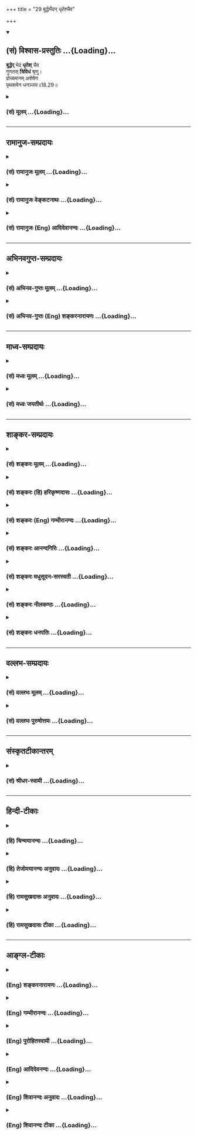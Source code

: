 +++
title = "29 बुद्धेर्भेदन् धृतेश्चैव"

+++
<div class="js_include" newlevelforh1="2" title="(सं) विश्वास-प्रस्तुतिः" unfilled url="/mahAbhAratam/vyAsaH/shlokashaH/06-bhIShma-parva/03-bhagavad-gItA-parva/saMskRtam/vishvAsa-prastutiH/18_moxa-saMnyAsa-yogaH/29_buddherbhedan_dhR.md">
<details open><summary><h2>(सं) विश्वास-प्रस्तुतिः ...{Loading}...</h2></summary>

**बुद्धेर्** भेदं **धृतेश्** चैव  
गुणतस् **त्रिविधं** श्रृणु।  
प्रोच्यमानम् अशेषेण  
पृथक्त्वेन धनञ्जय॥18.29॥
</details>
</div>
<div class="js_include collapsed" newlevelforh1="3" title="(सं) मूलम्" unfilled url="/mahAbhAratam/vyAsaH/shlokashaH/06-bhIShma-parva/03-bhagavad-gItA-parva/saMskRtam/mUlam/18_moxa-saMnyAsa-yogaH/29_buddherbhedan_dhR.md">
<details><summary><h3>(सं) मूलम् ...{Loading}...</h3></summary>

बुद्धेर्भेदं धृतेश्चैव गुणतस्त्रिविधं श्रृणु।  
प्रोच्यमानमशेषेण पृथक्त्वेन धनञ्जय।।18.29।।
</details>
</div>


_________________
## रामानुज-सम्प्रदायः
<div class="js_include collapsed" newlevelforh1="3" title="(सं) रामानुजः मूलम्" unfilled url="/mahAbhAratam/vyAsaH/shlokashaH/06-bhIShma-parva/03-bhagavad-gItA-parva/saMskRtam/rAmAnujaH/mUlam/18_moxa-saMnyAsa-yogaH/29_buddherbhedan_dhR.md">
<details><summary><h3>(सं) रामानुजः मूलम् ...{Loading}...</h3></summary>

।।18.29।।**बुद्धिः** विवेकपूर्वकं निश्चयरूपं ज्ञानम्; **धृतिः**
आरब्धायाः क्रियायाः विघ्नोपनिपतिं अपि विधारणसामर्थ्यम्; तयोः
सत्त्वादि**गुणतः त्रिविधं भेद पृथक्त्वेन प्रोच्यमानं** यथावत्
**श्रृणु।**

</details>
</div>
<div class="js_include collapsed" newlevelforh1="3" title="(सं) रामानुजः वेङ्कटनाथः" unfilled url="/mahAbhAratam/vyAsaH/shlokashaH/06-bhIShma-parva/03-bhagavad-gItA-parva/saMskRtam/rAmAnujaH/venkaTanAthaH/18_moxa-saMnyAsa-yogaH/29_buddherbhedan_dhR.md">
<details><summary><h3>(सं) रामानुजः वेङ्कटनाथः ...{Loading}...</h3></summary>

  
  
।।18.29।। ज्ञानत्रैविध्यमुक्तम् पुनर्बुद्धित्रैविध्यं वक्ष्यते तत्र
पर्यायतया पुनरुक्तिशङ्कां परिहर्तुमुक्तस्य विशेषविषयतामनुवदतिएवं
कर्तव्यकर्मविषयज्ञान इति। प्रकृतोपयुक्तमनन्तरं प्रस्तूयत इति
सङ्गत्यभिप्रायेणाऽऽहइदानीमिति। ज्ञानत्रैविध्यं पूर्वोक्तं; पुनरिह
त्रैविध्यकथनं किमर्थम् इति
शङ्कायामनुष्ठानदशाभाव्यनुसन्धानाद्विलक्षणस्तद्धेतुतया ततः
पूर्वभाविशास्त्रादिजन्योऽध्यवसाय इह बुद्धिशब्दार्थ
इत्याहसर्वतत्त्वसर्वपुरुषार्थनिश्चयरूपाया इति। एतेनज्ञानं
बुद्धेर्वृत्तिः; बुद्धिस्तु वृत्तिमती इति परोक्तं (शं.) निरस्तम्। तदेव
व्यनक्ति -- बुद्धिर्विवेकपूर्वकं निश्चयरूपं ज्ञानमिति। विवेकपूर्वं
पक्षान्तरप्रतिक्षेपपर्यन्तविचारपूर्वमित्यर्थः।
प्रस्तुतत्रिविधानुष्ठानोपयुक्तप्रकारेण त्रिविधाया धृतेः साधारणं रूपमाह
-- आरब्धाया इति। अयमपि सङ्कल्पदार्ढ्यादिरूपो बुद्धिस्वभावविशेष एव। गुणतो
विभक्ते वाच्ये; वचने
चासङ्कीर्णस्वरूपेऽन्वयात्ति्रविधपृथक्त्वशब्दयोरपुनरुक्तिमाहत्रिविधं भेदं
पृथक्त्वेन प्रोच्यमानमिति। एवं बुद्ध्यादिकार्यकात्स्न्र्यपरस्यअशेषेण
इत्यस्य श्रवणेऽन्वयादपुनरुक्तिःयथावच्छृण्विति दर्शिता। सावधानं
संशयविपर्ययरहितं श्रृण्वित्यर्थः। दिग्विजये मानुषदैवधनवच्छमादिधनं च
जेतव्यमिति सम्बुद्धेर्भावः।  
  

</details>
</div>
<div class="js_include collapsed" newlevelforh1="3" title="(सं) रामानुजः (Eng) आदिदेवानन्दः" unfilled url="/mahAbhAratam/vyAsaH/shlokashaH/06-bhIShma-parva/03-bhagavad-gItA-parva/saMskRtam/rAmAnujaH/english/AdidevAnandaH/18_moxa-saMnyAsa-yogaH/29_buddherbhedan_dhR.md">
<details><summary><h3>(सं) रामानुजः (Eng) आदिदेवानन्दः ...{Loading}...</h3></summary>

18.29 'Buddhi' is the knowledge in the form of discriminative determination. 'Dhrti' is the resolution to hold on with perseverance to what has been undertaken even against all obstacles. Of these two, hear now the threefold division according to Sattva and other Gunas.

</details>
</div>


_________________
## अभिनवगुप्त-सम्प्रदायः
<div class="js_include collapsed" newlevelforh1="3" title="(सं) अभिनव-गुप्तः मूलम्" unfilled url="/mahAbhAratam/vyAsaH/shlokashaH/06-bhIShma-parva/03-bhagavad-gItA-parva/saMskRtam/abhinava-guptaH/mUlam/18_moxa-saMnyAsa-yogaH/29_buddherbhedan_dhR.md">
<details><summary><h3>(सं) अभिनव-गुप्तः मूलम् ...{Loading}...</h3></summary>

।।18.29।। बुद्धेरिति। बुद्धिः निश्चयः। धृतिः सन्तोषः। सर्वो हि सुकृतं
दुष्कृतं वा कृत्वा अन्ते अवश्यं कृतं करणीयं; किमन्येन +++(S N किमनेन )+++ इति
धियं गृह्णाति। अन्यथा क्रियाभ्यो व्युपरमे को हेतुः स्यात् अतः सर्वस्यैव
धृतिरस्तीति तात्पर्यार्थः। पदार्थस्त्वप्रसिद्धो व्याख्याय ( स्य ) त एव।

</details>
</div>
<div class="js_include collapsed" newlevelforh1="3" title="(सं) अभिनव-गुप्तः (Eng) शङ्करनारायणः" unfilled url="/mahAbhAratam/vyAsaH/shlokashaH/06-bhIShma-parva/03-bhagavad-gItA-parva/saMskRtam/abhinava-guptaH/english/shankaranArAyaNaH/18_moxa-saMnyAsa-yogaH/29_buddherbhedan_dhR.md">
<details><summary><h3>(सं) अभिनव-गुप्तः (Eng) शङ्करनारायणः ...{Loading}...</h3></summary>

18.29 Buddheh etc. Intellect : the faculty of resolving. Content :
satisfaction. After having performed either good or wicked action,
everyone, at the end, feels 'what is to be necessarily performed has
been performed; so why furhter more ;' Or else what could be the cause
for \[one's\] retiring from that action ;' Therefore in every one there
is content. This is the meaning intended here. The word-meaning, that is
not clearly known-that alone is certainly explained \[hereinafter\].

</details>
</div>


_________________
## माध्व-सम्प्रदायः
<div class="js_include collapsed" newlevelforh1="3" title="(सं) मध्वः मूलम्" unfilled url="/mahAbhAratam/vyAsaH/shlokashaH/06-bhIShma-parva/03-bhagavad-gItA-parva/saMskRtam/madhvaH/mUlam/18_moxa-saMnyAsa-yogaH/29_buddherbhedan_dhR.md">
<details><summary><h3>(सं) मध्वः मूलम् ...{Loading}...</h3></summary>

।।18.29।। Sri Madhvacharya did not comment on this sloka.,

</details>
</div>
<div class="js_include collapsed" newlevelforh1="3" title="(सं) मध्वः जयतीर्थः" unfilled url="/mahAbhAratam/vyAsaH/shlokashaH/06-bhIShma-parva/03-bhagavad-gItA-parva/saMskRtam/madhvaH/jayatIrthaH/18_moxa-saMnyAsa-yogaH/29_buddherbhedan_dhR.md">
<details><summary><h3>(सं) मध्वः जयतीर्थः ...{Loading}...</h3></summary>

।।18.29।। Sri Jayatirtha did not comment on this sloka.  
  

</details>
</div>


_________________
## शाङ्कर-सम्प्रदायः
<div class="js_include collapsed" newlevelforh1="3" title="(सं) शङ्करः मूलम्" unfilled url="/mahAbhAratam/vyAsaH/shlokashaH/06-bhIShma-parva/03-bhagavad-gItA-parva/saMskRtam/shankaraH/mUlam/18_moxa-saMnyAsa-yogaH/29_buddherbhedan_dhR.md">
<details><summary><h3>(सं) शङ्करः मूलम् ...{Loading}...</h3></summary>

।।18.29।। --,**बुद्धेः** भेदं **धृतेश्चैव** भेदं **गुणतः**
सत्त्वादिगुणतः **त्रिविधं श्रृणु** इति सूत्रोपन्यासः। **प्रोच्यमानं**
कथ्यमानम् **अशेषेण** निरवशेषतः यथावत् **पृथक्त्वेन** विवेकतः **धनंजय;**
दिग्विजये मानुषं दैवं **च** प्रभूतं धनं जितवान्; तेन असौ धनंजयः
अर्जुनः।।

</details>
</div>
<div class="js_include collapsed" newlevelforh1="3" title="(सं) शङ्करः (हि) हरिकृष्णदासः" unfilled url="/mahAbhAratam/vyAsaH/shlokashaH/06-bhIShma-parva/03-bhagavad-gItA-parva/saMskRtam/shankaraH/hindI/harikRShNadAsaH/18_moxa-saMnyAsa-yogaH/29_buddherbhedan_dhR.md">
<details><summary><h3>(सं) शङ्करः (हि) हरिकृष्णदासः ...{Loading}...</h3></summary>

।।18.29।। हे धनञ्जय बुद्धिके और धृतिके भी सत्त्वादि गुणोंके अनुसार तीनतीन
प्रकारके भेद तू विभागपूर्वक सम्पूर्णतासे यथावत् कहे हुए सुन। यह
सूत्ररूपसे कहना है। दिग्विजयके समय अर्जुनने मनुष्योंका और देवोंका बहुतसा
धन जीता था; इसलिये उसका नाम धनञ्जय हुआ।

</details>
</div>
<div class="js_include collapsed" newlevelforh1="3" title="(सं) शङ्करः (Eng) गम्भीरानन्दः" unfilled url="/mahAbhAratam/vyAsaH/shlokashaH/06-bhIShma-parva/03-bhagavad-gItA-parva/saMskRtam/shankaraH/english/gambhIrAnandaH/18_moxa-saMnyAsa-yogaH/29_buddherbhedan_dhR.md">
<details><summary><h3>(सं) शङ्करः (Eng) गम्भीरानन्दः ...{Loading}...</h3></summary>

18.29 O Dhananjaya, srnu, listen; bhedam, to the classification;
buddheh, of the intellect; ca eva, as also; the classification dhrteh,
of fortitude; trividham, which is threefold; gunatah, according to the
gunas, sattva etc. -this much is an apporistic statement-; procyamanam,
while it is being stated; asesena, elaborately, just as it is, without
omitting anything; and prthaktvena, severally. Arjuna is called
Dhananjaya because, in the course of his expedition to coner all the
qaurters. he won immense human and divine wealth (dhana).

</details>
</div>
<div class="js_include collapsed" newlevelforh1="3" title="(सं) शङ्करः आनन्दगिरिः" unfilled url="/mahAbhAratam/vyAsaH/shlokashaH/06-bhIShma-parva/03-bhagavad-gItA-parva/saMskRtam/shankaraH/AnandagiriH/18_moxa-saMnyAsa-yogaH/29_buddherbhedan_dhR.md">
<details><summary><h3>(सं) शङ्करः आनन्दगिरिः ...{Loading}...</h3></summary>

।।18.29।। ज्ञानादीनां प्रत्येकं त्रैविध्यमुक्त्वा वृत्तिमत्या
बुद्धेस्तद्वृत्तेश्च धृत्याख्यायास्त्रैविध्यं सूचयति -- **बुद्धेरिति।**
सूत्रविवरणं प्रतिजानीते -- **प्रोच्यमानमिति।** अर्जुनस्य धनंजयत्वं
व्युत्पादयति -- **दिगिति।**

</details>
</div>
<div class="js_include collapsed" newlevelforh1="3" title="(सं) शङ्करः मधुसूदन-सरस्वती" unfilled url="/mahAbhAratam/vyAsaH/shlokashaH/06-bhIShma-parva/03-bhagavad-gItA-parva/saMskRtam/shankaraH/madhusUdana-sarasvatI/18_moxa-saMnyAsa-yogaH/29_buddherbhedan_dhR.md">
<details><summary><h3>(सं) शङ्करः मधुसूदन-सरस्वती ...{Loading}...</h3></summary>

।।18.29।। तदेवंज्ञानं कर्म च कर्ता च त्रिधैव गुणभेदतः इति व्याख्यातम्।
संप्रति धृत्युत्साहसमन्वित इत्यत्र सूचितयोर्बुद्धिधृत्योस्त्रैविध्यं
प्रतिजानीते -- बुद्धेरिति। बुद्धेरध्यवसायादिवृत्तिमत्या धृतेश्च
तद्वृत्तेः सत्त्वादिगुणतस्त्रिविधमेव भेदं मया त्वां प्रति त्यक्तालस्येन
परमाप्तेन प्रोच्यमानमशेषेण निरवशेषं पृथक्त्वेन हेयोपादेयविवेकेन शृणु
श्रोतुं सावधानो भव। हे धनंजयेति दिग्विजये प्रसिद्धं महिमानं
सूचयन्प्रोत्साहयति। अत्रेदं चिन्त्यते -- किमत्र बुद्धिशब्देन
वृत्तिमात्रमभिप्रेतं किंवा वृत्तिमदन्तःकरणम्। प्रथमे ज्ञानं पृथङ्ग
वक्तव्यम्। द्वितीये कर्ता पृथङ्ग वक्तव्यः। वृत्तिमदन्तःकरणस्यैव
कर्तृत्वात् ज्ञानधृत्योः पृथक्कथनवैयर्थ्यं च। नचेच्छादिपरिसंख्यार्थं
तत्; वृत्तिमदन्तःकरणत्रैविध्यकथनेन सर्वासामपि तद्वृत्तीनां त्रैविध्यस्य
विवक्षितत्वात्। ,उच्यते; अन्तःकरणोपहितश्चिदाभासः कर्ता।
इहतूपहितान्निष्कृष्य उपाधिमात्रं करणत्वेन विवक्षितं सर्वत्र करणोपहितस्य
कर्तृत्वात्। यद्यपि चकामः संकल्पो विचिकित्सा श्रद्धाऽश्रद्धा
धृतिरधृतिर्ह्रीर्धीर्भीरित्येतत्सर्वं मन एव इति श्रुत्यनूदितानां
सर्वासामपि वृत्तीनां त्रैविध्यं विवक्षितं तथापि धीधृत्योस्त्रैविध्यं
पृथगुक्तं ज्ञानशक्तिक्रियाशक्त्युपलक्षणार्थं नतु परिसंख्यार्थमिति
रहस्यम्।

</details>
</div>
<div class="js_include collapsed" newlevelforh1="3" title="(सं) शङ्करः नीलकण्ठः" unfilled url="/mahAbhAratam/vyAsaH/shlokashaH/06-bhIShma-parva/03-bhagavad-gItA-parva/saMskRtam/shankaraH/nIlakaNThaH/18_moxa-saMnyAsa-yogaH/29_buddherbhedan_dhR.md">
<details><summary><h3>(सं) शङ्करः नीलकण्ठः ...{Loading}...</h3></summary>

।।18.29।। बुद्धिधृती त्रैविध्येन व्याख्यातुमाह -- **बुद्धेरिति।** तत्र
बुद्धिविशिष्टश्चिदाभासः कर्ता ज्ञानं च प्रागुक्तम्। अत्रतु केवला
बुद्धिर्वृत्तिमती तदीयवृत्त्यन्तरोपलक्षणार्थं तद्वृत्तिविशेषो
धृतिश्चत्रैविध्येन कथ्यत इत्यर्थः।

</details>
</div>
<div class="js_include collapsed" newlevelforh1="3" title="(सं) शङ्करः धनपतिः" unfilled url="/mahAbhAratam/vyAsaH/shlokashaH/06-bhIShma-parva/03-bhagavad-gItA-parva/saMskRtam/shankaraH/dhanapatiH/18_moxa-saMnyAsa-yogaH/29_buddherbhedan_dhR.md">
<details><summary><h3>(सं) शङ्करः धनपतिः ...{Loading}...</h3></summary>

।।18.29।। एवं ज्ञानस्य बुद्धिवृत्तेः कर्मणः क्रियायाः कर्तुः
बुद्ध्युपहितस्य च त्रैविध्यमुक्त्वा वृत्तिमत्या बुद्धेस्तदृत्तेश्च
धृत्याख्यायास्त्रैविध्यं वक्तुमारभते। बुद्धेर्वृत्तिमत्या धृतेश्च
तदृत्तेर्गुणतः सात्त्वादिगुणतस्त्रिविधभेदं मया प्रोच्यमानं कथ्यमानमशेषेण
निःशेषतः पृथक्त्वेन हेयोपादेयविवेकतः श्रुणु श्रोतुं सावधानो भव।
दिग्विजये मानुषं दैवं च प्रभूतं धनं यया बुद्य्धा धृत्या च त्वं जितवानसि
सा त्वयान्यैश्च तनादिसमस्तपुरुषार्थसिद्धये विजयहेतुभूता उपादेयेति बोधनाय
मया प्रोज्यमानं बुद्धेर्धृतेश्च त्रिविधं भेदं श्रृण्विति द्योतनाय
संबोधयति धनंजयेति।

</details>
</div>


_________________
## वल्लभ-सम्प्रदायः
<div class="js_include collapsed" newlevelforh1="3" title="(सं) वल्लभः मूलम्" unfilled url="/mahAbhAratam/vyAsaH/shlokashaH/06-bhIShma-parva/03-bhagavad-gItA-parva/saMskRtam/vallabhaH/mUlam/18_moxa-saMnyAsa-yogaH/29_buddherbhedan_dhR.md">
<details><summary><h3>(सं) वल्लभः मूलम् ...{Loading}...</h3></summary>

।।18.29।। अथ कर्तृत्रैविध्येनैव ज्ञातुरपि त्रैविध्यमुक्तं तथा कर्मस्थले
कर्मत्रैविध्येन च ज्ञेयस्यापि त्रैविध्यं बुद्धेः त्रैविध्येन
करणस्याप्युक्तमिति निश्चयरूपाया बुद्धेर्धृतेश्च गुणतस्त्रैविध्यं
प्रतिजानन्नाह -- बुद्धेरिति। गुणतस्त्रिविधं भेदं शृणु। तत्रापि
पृथक्त्वेनोभयोर्भेदं शृणु।

</details>
</div>
<div class="js_include collapsed" newlevelforh1="3" title="(सं) वल्लभः पुरुषोत्तमः" unfilled url="/mahAbhAratam/vyAsaH/shlokashaH/06-bhIShma-parva/03-bhagavad-gItA-parva/saMskRtam/vallabhaH/puruShottamaH/18_moxa-saMnyAsa-yogaH/29_buddherbhedan_dhR.md">
<details><summary><h3>(सं) वल्लभः पुरुषोत्तमः ...{Loading}...</h3></summary>

  
  
।।18.29।। ज्ञानं ज्ञेयं \[18।18\] इत्यत्र ज्ञेयपरिज्ञात्रोश्चोल्लेखः
कृतः; सोऽत्र कर्तृत्रैविध्ये परिज्ञातुः प्रवेशः कर्मत्रैविध्ये च
ज्ञेयस्य। करणस्य निरूपणार्थं बुद्धेर्धृतेश्च त्रैविध्ये प्रतिजानीते --
बुद्धेरिति। बुद्धेरिन्द्रियात्मिकाया धृतेश्चैव गुणतस्त्रिविधं भेदं
पृथक्त्वेन भिन्नत्वेन -- मयेति शेषः -- प्रोच्यमानं अशेषेण हे धनञ्जय
सर्वत्रोत्कर्षयुक्त शृणु।  
  

</details>
</div>


_________________
## संस्कृतटीकान्तरम्
<div class="js_include collapsed" newlevelforh1="3" title="(सं) श्रीधर-स्वामी" unfilled url="/mahAbhAratam/vyAsaH/shlokashaH/06-bhIShma-parva/03-bhagavad-gItA-parva/saMskRtam/shrIdhara-svAmI/18_moxa-saMnyAsa-yogaH/29_buddherbhedan_dhR.md">
<details><summary><h3>(सं) श्रीधर-स्वामी ...{Loading}...</h3></summary>

।।18.29।। इदानीं बुद्धेर्धृतेश्चापि त्रैविध्यं प्रतिजानीते **--
बुद्धिरिति।** स्पष्टार्थः।

</details>
</div>


_________________
## हिन्दी-टीकाः
<div class="js_include collapsed" newlevelforh1="3" title="(हि) चिन्मयानन्दः" unfilled url="/mahAbhAratam/vyAsaH/shlokashaH/06-bhIShma-parva/03-bhagavad-gItA-parva/hindI/chinmayAnandaH/18_moxa-saMnyAsa-yogaH/29_buddherbhedan_dhR.md">
<details><summary><h3>(हि) चिन्मयानन्दः ...{Loading}...</h3></summary>

।।18.29।। कर्म संपादन के तीन संघटक तत्त्व हैं ज्ञान; कर्म और कर्ता।
पूर्व के नौ श्लोंको में इन तीनों के त्रिविध वर्गीकरण का वर्णन किया गया
था। ज्ञान से प्रेरित होकर जब कर्ता जगत् में कर्म करता है तब; निसन्देह;
एक कार्य विशेष सम्पन्न होता है। परन्तु कार्य सम्पादन के लिए प्रयत्नों के
सातत्य की जो आवश्यकता होती है; उसकी पूर्ति दो तत्त्वों के द्वारा होती
हैं; और वे तत्त्व हैं बुद्धि और धृति। ये दोनों तत्त्व मानो ईन्धन और
प्रेरक बल हैं। बुद्धि से तात्पर्य मनुष्य की उस क्षमता से है; जिसके द्वारा
वह कर्म की कर्तव्यता तथा बाह्य घटनाओं के अर्थ आदि को समझता है। धृति का
अर्थ है धारणशक्ति। लक्ष्य प्राप्ति में अनेक विघ्न आते हैं; जिनको पार
करके लक्ष्य को पाने के लिए धृति की आवश्यकता होती है। इन दोनों बुद्धि और
धृति के अभाव में तो मनुष्य केवल शुष्क पर्ण के समान इतस्तत भटकता
रहेगा। प्रथम; बुद्धि के त्रिविध भेद को बताते हैं

</details>
</div>
<div class="js_include collapsed" newlevelforh1="3" title="(हि) तेजोमयानन्दः अनुवादः" unfilled url="/mahAbhAratam/vyAsaH/shlokashaH/06-bhIShma-parva/03-bhagavad-gItA-parva/hindI/tejomayAnandaH/anuvAdaH/18_moxa-saMnyAsa-yogaH/29_buddherbhedan_dhR.md">
<details><summary><h3>(हि) तेजोमयानन्दः अनुवादः ...{Loading}...</h3></summary>

।।18.29।। हे धनंजय ! मेरे द्वारा अशेषत: और पृथकत: कहे जाने वाले, गुणों
के कारण उत्पन्न हुए बुद्धि और धृति के त्रिविध भेद को सुनो।।

</details>
</div>
<div class="js_include collapsed" newlevelforh1="3" title="(हि) रामसुखदासः अनुवादः" unfilled url="/mahAbhAratam/vyAsaH/shlokashaH/06-bhIShma-parva/03-bhagavad-gItA-parva/hindI/rAmasukhadAsaH/anuvAdaH/18_moxa-saMnyAsa-yogaH/29_buddherbhedan_dhR.md">
<details><summary><h3>(हि) रामसुखदासः अनुवादः ...{Loading}...</h3></summary>

।।18.29।। हे धनञ्जय ! अब तू गुणोंके अनुसार बुद्धि और धृतिके भी तीन
प्रकारके भेद अलग-अलगरूपसे सुन, जो कि मेरे द्वारा पूर्णरूपसे कहे जा रहे
हैं।

</details>
</div>
<div class="js_include collapsed" newlevelforh1="3" title="(हि) रामसुखदासः टीका" unfilled url="/mahAbhAratam/vyAsaH/shlokashaH/06-bhIShma-parva/03-bhagavad-gItA-parva/hindI/rAmasukhadAsaH/TIkA/18_moxa-saMnyAsa-yogaH/29_buddherbhedan_dhR.md">
<details><summary><h3>(हि) रामसुखदासः टीका ...{Loading}...</h3></summary>

।।18.29।।***व्याख्या --***  \[इसी अध्यायके अठारहवें श्लोकमें
कर्मसंग्रहके तीन हेतु बताये गये हैं -- करण; कर्म और कर्ता। इनमेंसे कर्म
करनेके जो इन्द्रियाँ आदि करण हैं; उनके सात्त्विक; राजस और तामस -- ये तीन
भेद नहीं होते। उन इन्द्रियोंमें बुद्धिकी ही प्रधानता रहती है और सभी
इन्द्रियाँ बुद्धिके अनुसार ही काम करती हैं। इसलिये यहाँ बुद्धिके भेदसे
करणोंके भेद बता रहे हैं।  
  
बुद्धिके निश्चयको; विचारको दृढ़तासे ठीक तरह रखनेवाली और अपने लक्ष्यसे
विचलित न होने देनेवाली धारणशक्तिका नाम धृति है। धारणशक्ति अर्थात् धृतिके
बिना बुद्धि अपने निश्चयपर दृढ़ नहीं रह सकती। इसलिये बुद्धिके साथहीसाथ
धृतिके भी तीन भेद बताने आवश्यक हो गये **(टिप्पणी प₀ 911.1)**। मनुष्य जो
कुछ भी करता है; बुद्धिपूर्वक ही करता है अर्थात् ठीक सोचसमझकर ही किसी
कार्यमें प्रवृत्त होता है। उस कार्यमें प्रवृत्त होनेपर भी उसको धैर्यकी
बड़ी भारी आवश्यकता होती है। उसकी बुद्धिमें विचारशक्ति तेज है और उसे धारण
करनेवाली शक्ति -- धृति श्रेष्ठ है; तो उसकी बुद्धि अपने निश्चित किये हुए
लक्ष्यसे विचलित नहीं होती। जब बुद्धि अपने लक्ष्यपर दृढ़ रहती है; तब
मनुष्यका कार्य सिद्ध हो जाता है। अभी साधकोंके लिये कर्मप्रेरक और
कर्मसंग्रहका जो प्रकरण चला है; उसमें ज्ञान; कर्म और कर्ताकी ही खास
आवश्यकता है। ऐसे ही साधक अपनी साधनामें दृढ़तापूर्वक लगा रहे; इसके लिये
बुद्धि और धृतिके भेदको जाननेकी विशेष आवश्यकता है क्योंकि उनके भेदको ठीक
जानकर ही वह संसारसे ऊँचा उठ सकता है। किस प्रकारकी बुद्धि और धृतिको धारण
करके साधक संसारसे ऊँचा उठ सकता है और किस प्रकारकी बुद्धि और धृतिके
रहनेसे उसे ऊँचा उठनेमें बाधा लग सकती है -- यह जानना साधकके लिये बहुत
जरूरी है। इसलिये भगवान्ने उन दोनोंके भेद बताये हैं। भेद बतानेमें
भगवान्का भाव यह है कि सात्त्विकी बुद्धि और धृतिसे ही साधक ऊँचा उठ सकता
है; राजसीतामसी बुद्धि और धृतिसे नहीं। \]**धनञ्जय --** जब पाण्डवोंने
राजसूय यज्ञ किया था; तब अर्जुन अनेक राजाओंको जीतकर बहुतसा धन लेकर आये
थे। इसीसे उनका नाम धनञ्जय पड़ा था। अब भगवान् अर्जुनसे कहते हैं कि अपनी
साधनामें सात्त्विकी बुद्धि और धृतिको ग्रहण करके गुणातीत तत्त्वकी
प्राप्ति करना ही वास्तविक धन है इसलिये तुम इस वास्तविक धनको धारण करो;
इसीमें तुम्हारे धनञ्जय नामकी सार्थकता है।**बुद्धेर्भेदं धृतेश्चैव
गुणतस्त्रिविधं श्रृणु --** भगवान् कहते हैं कि बुद्धि भी एक है और धृति भी
एक है परन्तु गुणोंकी प्रधानतासे उस बुद्धि और धृतिके भी सात्त्विक; राजस
और तामस -- ये तीनतीन भेद हो जाते हैं। उनका मैं ठीकठीक विवेचन करूँगा और
थोड़ेमें बहुत विशेष बात कहूँगा; उनको तुम मन लगाकर; ध्यान देकर ठीक तरहसे
सुनो।  
  
धृति श्रोत्रादि करणोंमें नहीं आयी है। इसलिये भगवान् **चैव** पदका प्रयोग
करके कह रहे हैं कि जैसे बुद्धिके तीन भेद बताऊँगा; ऐसे ही धृतिके भी तीन
भेद बताऊँगा। साधारण दृष्टिसे देखनेपर तो धृति भी बुद्धिका ही एक गुण दीखती
है। बुद्धिका एक गुण होते हुए भी धृति बुद्धिसे अलग और विलक्षण है क्योंकि
धृति स्वयं अर्थात् कर्तामें रहती है। उस धृतिके कारण ही मनुष्य बुद्धिका
ठीकठीक उपयोग कर सकता है। धृति जितनी श्रेष्ठ अर्थात् सात्त्विकी होगी;
साधककी (साधनमें) बुद्धि उतनी ही स्थिर रहेगी। साधनमें बुद्धिकी स्थिरताकी
जितनी आवश्यकता है; उतनी आवश्यकता मनकी स्थिरताकी नहीं है। हाँ; एक अंशमें
अणिमा आदि सिद्धियोंकी प्राप्तिमें मनकी स्थिरताकी आवश्यकता है परन्तु
पारमार्थिक उन्नतिमें तो बुद्धिके अपने उद्देश्यपर स्थिर रहनेकी ही ज्यादा
आवश्यकता है **(टिप्पणी प₀ 911.2)**। साधककी बुद्धि भी सात्त्विकी हो और
धृति भी सात्त्विकी हो; तभी साधक अपने साधनमें दृढ़तासे लगा रहेगा। इसलिये
इन दोनोंके ही भेद जाननेकी आवश्यकता है।**पृथक्त्वेन --** उनके भेद अलगअलग
ठीक तरहसे कहूँगा अर्थात् बुद्धि और धृतिके विषयमें भी क्याक्या भेद होते
हैं; उनको भी कहूँगा।**प्रोच्यमानमशेषेण --** भगवान् कहते हैं कि बुद्धि और
धृतिके विषयमें जाननेकी जोजो आवश्यक बाते हैं; उन सबको मैं पूरापूरा
कहूँगा; जिसके बाद फिर जानना बाकी नहीं रहेगा। ,***सम्बन्ध --***  अब
भगवान् सात्त्विकी बुद्धिके लक्षण बताते हैं।

</details>
</div>


_________________
## आङ्ग्ल-टीकाः
<div class="js_include collapsed" newlevelforh1="3" title="(Eng) शङ्करनारायणः" unfilled url="/mahAbhAratam/vyAsaH/shlokashaH/06-bhIShma-parva/03-bhagavad-gItA-parva/english/shankaranArAyaNaH/18_moxa-saMnyAsa-yogaH/29_buddherbhedan_dhR.md">
<details><summary><h3>(Eng) शङ्करनारायणः ...{Loading}...</h3></summary>

18.29. You must listen \[from Me\] to the three-fold division of the intellect and also of content both being expounded completely and individually, \[by Me\] basing on the Strands, O Dhananjaya !

</details>
</div>
<div class="js_include collapsed" newlevelforh1="3" title="(Eng) गम्भीरानन्दः" unfilled url="/mahAbhAratam/vyAsaH/shlokashaH/06-bhIShma-parva/03-bhagavad-gItA-parva/english/gambhIrAnandaH/18_moxa-saMnyAsa-yogaH/29_buddherbhedan_dhR.md">
<details><summary><h3>(Eng) गम्भीरानन्दः ...{Loading}...</h3></summary>

18.29 O Dhananjaya, listen to the classification of the intellect as also of fortitude, which is threefold according to the gunas, while it is being stated elaborately and severally.

</details>
</div>
<div class="js_include collapsed" newlevelforh1="3" title="(Eng) पुरोहितस्वामी" unfilled url="/mahAbhAratam/vyAsaH/shlokashaH/06-bhIShma-parva/03-bhagavad-gItA-parva/english/purohitasvAmI/18_moxa-saMnyAsa-yogaH/29_buddherbhedan_dhR.md">
<details><summary><h3>(Eng) पुरोहितस्वामी ...{Loading}...</h3></summary>

18.29 Reason and conviction are threefold, according to the Quality which is dominant. I will explain them fully and severally, O Arjuna!

</details>
</div>
<div class="js_include collapsed" newlevelforh1="3" title="(Eng) आदिदेवनन्दः" unfilled url="/mahAbhAratam/vyAsaH/shlokashaH/06-bhIShma-parva/03-bhagavad-gItA-parva/english/AdidevanandaH/18_moxa-saMnyAsa-yogaH/29_buddherbhedan_dhR.md">
<details><summary><h3>(Eng) आदिदेवनन्दः ...{Loading}...</h3></summary>

18.29 Hear now, the threefold division of Buddhi (reason) and Dhrti
(fortitude), O Arjuna, according to the Gunas, fully and severally to be set forth.

</details>
</div>
<div class="js_include collapsed" newlevelforh1="3" title="(Eng) शिवानन्दः अनुवादः" unfilled url="/mahAbhAratam/vyAsaH/shlokashaH/06-bhIShma-parva/03-bhagavad-gItA-parva/english/shivAnandaH/anuvAdaH/18_moxa-saMnyAsa-yogaH/29_buddherbhedan_dhR.md">
<details><summary><h3>(Eng) शिवानन्दः अनुवादः ...{Loading}...</h3></summary>

18.29 Hear thou the threefold division of intellect and firmness according to the Gunas, as I declare them fully and distinctly, O Arjuna.

</details>
</div>
<div class="js_include collapsed" newlevelforh1="3" title="(Eng) शिवानन्दः टीका" unfilled url="/mahAbhAratam/vyAsaH/shlokashaH/06-bhIShma-parva/03-bhagavad-gItA-parva/english/shivAnandaH/TIkA/18_moxa-saMnyAsa-yogaH/29_buddherbhedan_dhR.md">
<details><summary><h3>(Eng) शिवानन्दः टीका ...{Loading}...</h3></summary>

18.29 बुद्धेः of intellect; भेदम् division; धृतेः of firmness; च and; एव
even; गुणतः according to alities; त्रिविधम् threefold; श्रृणु hear;
प्रोच्यमानम् as I declare; अशेषेण fully; पृथक्त्वेन distinctly; धनञ्जय O Dhananjaya.Commentary Dhananjaya The coneror of wealth Arjuna is so called because he acired much material and spiritual wealth during his tours of conest (Digvijaya) to the four arters of the earth.

</details>
</div>
